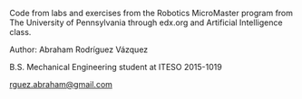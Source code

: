 
Code from labs and exercises from the Robotics MicroMaster program from The University of Pennsylvania through edx.org and Artificial Intelligence class.

Author: Abraham Rodríguez Vázquez

B.S. Mechanical Engineering student at ITESO 2015-1019

rguez.abraham@gmail.com
